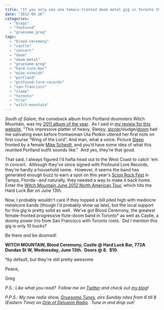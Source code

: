 ```yaml
---
title: "If you only see one female-fronted doom metal gig in Toronto this summer, make it this one!"
date: "2012-05-26"
categories: 
  - "blogs"
  - "featured"
  - "gruesome_greg"
tags: 
  - "blood-ceremony"
  - "castle"
  - "concert"
  - "doom"
  - "doom-metal"
  - "gruesome-greg"
  - "hard-luck-bar"
  - "mike-scheidt"
  - "portland"
  - "profound-lore-records"
  - "san-francisco"
  - "sleep"
  - "toronto"
  - "trio"
  - "witch-mountain"
---
```


_South of Salem_, the comeback album from Portland doomsters Witch Mountain, was my [2011 album of the year](http://gruesomeviews.com/2012/01/01/gruesome-gregs-top-10-albums-of-2011/).  As I said in [my review for this website](http://www.hellbound.ca/2011/05/witch-mountain-south-of-salem/), "This impressive platter of heavy, Sleepy, [stoner](http://www.hellbound.ca/tag/stoner/ "Posts tagged with stoner")/sludge/[doom](http://www.hellbound.ca/tag/doom/ "Posts tagged with doom") had me salivating even before frontwoman Uta Plotkin uttered her first note on first course “Wing of the Lord”. And man, what a voice. Picture [Sleep](http://www.hellbound.ca/tag/sleep/ "Posts tagged with Sleep") fronted by a female [Mike Scheidt](http://www.hellbound.ca/tag/mike-scheidt/ "Posts tagged with Mike Scheidt"), and you’d have some idea of what this reunited Portland outfit sounds like."  And yes, they're that good.

That said, I always figured I'd hafta head out to the West Coast to catch 'em in concert.  Although they've since signed with Profound Lore Records, they're hardly a household name.  However, it seems the band has generated enough buzz to earn a spot on this year's [Scion Rock Fest](http://www.scionav.com/event/273/Scion0Rock0Fest02012) in Tampa, Florida--and naturally, they needed a way to make it back home.  Enter the [Witch Mountain June 2012 North American Tour](https://www.facebook.com/events/206695399451243/), which hits the Hard Luck Bar on June 13th.

Now, I probably wouldn't care if they topped a bill piled high with mediocre metalcore bands (though I'd probably show up late), but the local support for this gig is pretty solid as well.  We've got Blood Ceremony, the greatest female-fronted progressive flute-doom band in Toronto\* as well as Castle, a doomy power trio from San Francisco with Toronto roots.  Did I mention this gig is only 10 bucks?

Be there _and_ be doomed!

**WITCH MOUNTAIN, Blood Ceremony, Castle @ Hard Luck Bar, 772A Dundas St W, Wednesday, June 13th.  Doors @ 8.  $10.**

\*by default, but they're still pretty awesome

Peace,

Greg

_P.S.: Like what you read?  Follow me on [Twitter](http://twitter.com/gruesomeviews) and check out [my blog](http://gruesomeviews.com/)!_

_P.P.S.: My new radio show, [Gruesome Tunes](http://gruesomeviews.com/category/music/gruesome-tunes/), airs Sunday nites from 6 till 8 (Eastern Time) on [Grip of Delusion Radio](http://www.steamingheathen.com/delusion/).  Tune in and drop out!_
